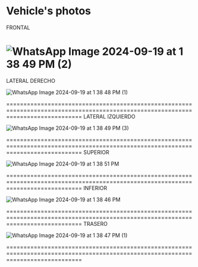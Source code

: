 Vehicle's photos
==========

FRONTAL

![WhatsApp Image 2024-09-19 at 1 38 49 PM (2)](https://github.com/user-attachments/assets/6e9cd473-d910-4b45-a053-f16377fcd940)
==================================================================================================================================
LATERAL DERECHO

![WhatsApp Image 2024-09-19 at 1 38 48 PM (1)](https://github.com/user-attachments/assets/5d964db2-ad02-4ad0-973f-05e4c47a57b3)

==================================================================================================================================
LATERAL IZQUIERDO

![WhatsApp Image 2024-09-19 at 1 38 49 PM (3)](https://github.com/user-attachments/assets/a31d0a64-8cb2-40eb-be4b-e564bd10068b)

==================================================================================================================================
SUPERIOR

![WhatsApp Image 2024-09-19 at 1 38 51 PM](https://github.com/user-attachments/assets/4f58d274-c20f-4486-bb43-c94a9b286511)

==================================================================================================================================
INFERIOR

![WhatsApp Image 2024-09-19 at 1 38 46 PM](https://github.com/user-attachments/assets/8c5ed89c-659c-4e2a-bd09-10fab5ed3772)

==================================================================================================================================
TRASERO

![WhatsApp Image 2024-09-19 at 1 38 47 PM (1)](https://github.com/user-attachments/assets/f2b84798-43e2-4dd3-b0c4-74f757bdde9b)

==================================================================================================================================
